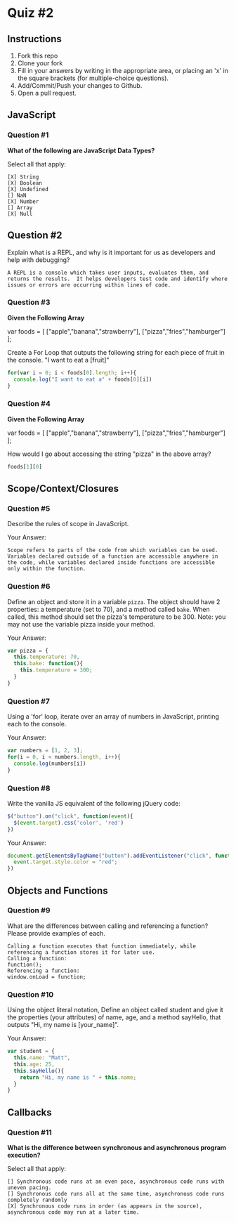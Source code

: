# Quiz #2

## Instructions

1. Fork this repo
2. Clone your fork
3. Fill in your answers by writing in the appropriate area, or placing an 'x' in
the square brackets (for multiple-choice questions).
4. Add/Commit/Push your changes to Github.
5. Open a pull request.

## JavaScript

### Question #1

**What of the following are JavaScript Data Types?**

Select all that apply:
```
[X] String
[X] Boolean
[X] Undefined
[] NaN
[X] Number
[] Array
[X] Null
```

## Question #2

Explain what is a REPL, and why is it important for us as developers and help with debugging?

```
A REPL is a console which takes user inputs, evaluates them, and returns the results.  It helps developers test code and identify where issues or errors are occurring within lines of code.
```
### Question #3

**Given the Following Array**

var foods = [ ["apple","banana","strawberry"], ["pizza","fries","hamburger"] ];

Create a For Loop that outputs the following string for each piece of fruit in the console. "I want to eat a [fruit]"

```js
for(var i = 0; i < foods[0].length; i++){
  console.log("I want to eat a" + foods[0][i])
}
```
### Question #4

**Given the Following Array**

var foods = [ ["apple","banana","strawberry"], ["pizza","fries","hamburger"] ];

How would I go about accessing the string "pizza" in the above array?

```js
foods[1][0]
```

## Scope/Context/Closures

### Question #5

Describe the rules of scope in JavaScript.

Your Answer:
```
Scope refers to parts of the code from which variables can be used.
Variables declared outside of a function are accessible anywhere in the code, while variables declared inside functions are accessible only within the function.
```

### Question #6

Define an object and store it in a variable `pizza`. The object should have 2
properties: a temperature (set to 70), and a method called `bake`. When called,
this method should set the pizza's temperature to be 300. Note: you may not use
the variable pizza inside your method.

Your Answer:
```js
var pizza = {
  this.temperature: 70,
  this.bake: function(){
    this.temperature = 300;
  }
}
```

### Question #7

Using a 'for' loop, iterate over an array of numbers in JavaScript, printing each to the console.

Your Answer:
```js
var numbers = [1, 2, 3];
for(i = 0, i < numbers.length, i++){
  console.log(numbers[i])
}
```

### Question #8

Write the vanilla JS equivalent of the following jQuery code:

```js
$("button").on("click", function(event){
  $(event.target).css('color', 'red')
})
```

Your Answer:
```js
document.getElementsByTagName("button").addEventListener("click", function(event){
  event.target.style.color = "red";
})
```

## Objects and Functions

### Question #9

What are the differences between calling and referencing a function? Please provide examples of each.

```text
Calling a function executes that function immediately, while referencing a function stores it for later use.
Calling a function:
function();
Referencing a function:
window.onLoad = function;
```
### Question #10

Using the object literal notation, Define an object called student and give it the properties (your attributes) of name, age, and a method sayHello, that outputs "Hi, my name is [your_name]".

Your Answer:
```js
var student = {
  this.name: "Matt",
  this.age: 25,
  this.sayHello(){
    return "Hi, my name is " + this.name;
  }
}
```

## Callbacks

### Question #11

**What is the difference between synchronous and asynchronous program execution?**

Select all that apply:
```
[] Synchronous code runs at an even pace, asynchronous code runs with uneven pacing.
[] Synchronous code runs all at the same time, asynchronous code runs completely randomly
[X] Synchronous code runs in order (as appears in the source), asynchronous code may run at a later time.
```
